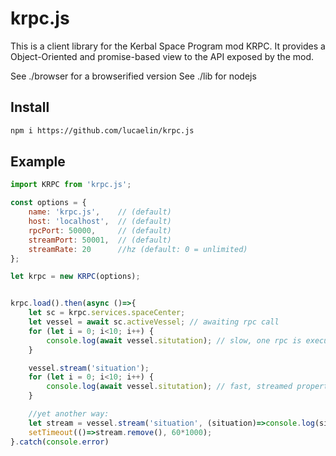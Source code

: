 # krpc.js
This is a client library for the Kerbal Space Program mod KRPC.
It provides a Object-Oriented and promise-based view to the API exposed by the mod.

See ./browser for a browserified version
See ./lib for nodejs

## Install
```bash
npm i https://github.com/lucaelin/krpc.js
```

## Example
```javascript
import KRPC from 'krpc.js';

const options = {
    name: 'krpc.js',    // (default)
    host: 'localhost',  // (default)
    rpcPort: 50000,     // (default)
    streamPort: 50001,  // (default)
    streamRate: 20      //hz (default: 0 = unlimited)
};

let krpc = new KRPC(options);


krpc.load().then(async ()=>{
    let sc = krpc.services.spaceCenter;
    let vessel = await sc.activeVessel; // awaiting rpc call
    for (let i = 0; i<10; i++) {
        console.log(await vessel.situtation); // slow, one rpc is executed every time
    }

    vessel.stream('situation');
    for (let i = 0; i<10; i++) {
        console.log(await vessel.situtation); // fast, streamed properties can be resolved immediately
    }

    //yet another way:
    let stream = vessel.stream('situation', (situation)=>console.log(situation));
    setTimeout(()=>stream.remove(), 60*1000);
}.catch(console.error)
```
